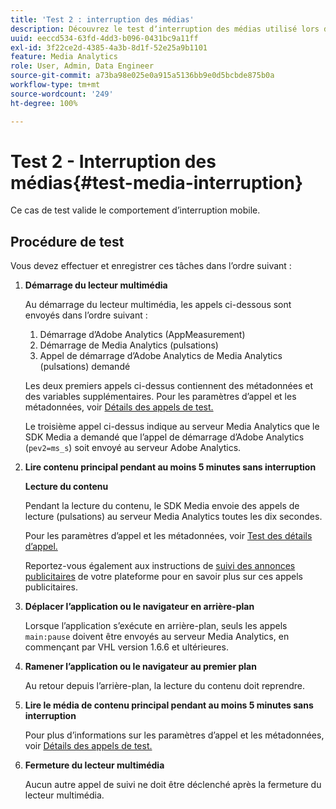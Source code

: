 ```yaml
---
title: 'Test 2 : interruption des médias'
description: Découvrez le test dʼinterruption des médias utilisé lors de la validation.
uuid: eeccd534-63fd-4dd3-b096-0431bc9a11ff
exl-id: 3f22ce2d-4385-4a3b-8d1f-52e25a9b1101
feature: Media Analytics
role: User, Admin, Data Engineer
source-git-commit: a73ba98e025e0a915a5136bb9e0d5bcbde875b0a
workflow-type: tm+mt
source-wordcount: '249'
ht-degree: 100%

---
```


# Test 2 - Interruption des médias{#test-media-interruption}

Ce cas de test valide le comportement d’interruption mobile.

## Procédure de test

Vous devez effectuer et enregistrer ces tâches dans l’ordre suivant :

1. **Démarrage du lecteur multimédia**

   Au démarrage du lecteur multimédia, les appels ci-dessous sont envoyés dans l’ordre suivant :

   1. Démarrage d’Adobe Analytics (AppMeasurement)
   1. Démarrage de Media Analytics (pulsations)
   1. Appel de démarrage d’Adobe Analytics de Media Analytics (pulsations) demandé

   Les deux premiers appels ci-dessus contiennent des métadonnées et des variables supplémentaires. Pour les paramètres d’appel et les métadonnées, voir [Détails des appels de test.](/help/legacy/validation/test-call-details.md#start-the-media-player)

   Le troisième appel ci-dessus indique au serveur Media Analytics que le SDK Media a demandé que l’appel de démarrage d’Adobe Analytics (`pev2=ms_s`) soit envoyé au serveur Adobe Analytics.

1. **Lire contenu principal pendant au moins 5 minutes sans interruption**

   **Lecture du contenu**

   Pendant la lecture du contenu, le SDK Media envoie des appels de lecture (pulsations) au serveur Media Analytics toutes les dix secondes.

   Pour les paramètres d’appel et les métadonnées, voir [Test des détails d’appel.](/help/legacy/validation/test-call-details.md#play-main-content)

   Reportez-vous également aux instructions de [suivi des annonces publicitaires](/help/use-cases/track-ads/track-ads-overview.md) de votre plateforme pour en savoir plus sur ces appels publicitaires.

1. **Déplacer l’application ou le navigateur en arrière-plan**

   Lorsque l’application s’exécute en arrière-plan, seuls les appels `main:pause` doivent être envoyés au serveur Media Analytics, en commençant par VHL version 1.6.6 et ultérieures.

1. **Ramener l’application ou le navigateur au premier plan**

   Au retour depuis l’arrière-plan, la lecture du contenu doit reprendre.

1. **Lire le média de contenu principal pendant au moins 5 minutes sans interruption**

   Pour plus d’informations sur les paramètres d’appel et les métadonnées, voir [Détails des appels de test.](/help/legacy/validation/test-call-details.md#play-main-content)

1. **Fermeture du lecteur multimédia**

   Aucun autre appel de suivi ne doit être déclenché après la fermeture du lecteur multimédia.
